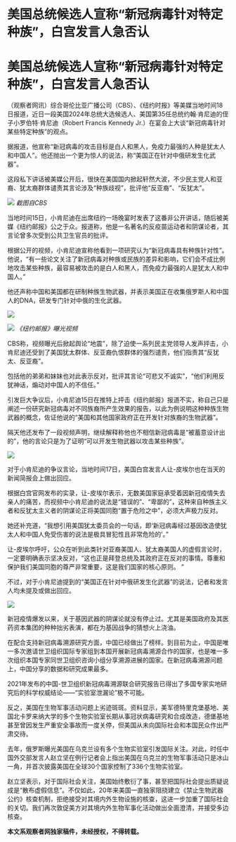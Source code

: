 # 美国总统候选人宣称“新冠病毒针对特定种族”，白宫发言人急否认

# 美国总统候选人宣称“新冠病毒针对特定种族”，白宫发言人急否认

（观察者网讯）综合哥伦比亚广播公司（CBS）、《纽约时报》等美媒当地时间18日报道，近日一段美国2024年总统大选候选人、美国第35任总统约翰∙肯尼迪的侄子小罗伯特·肯尼迪（Robert
Francis Kennedy Jr.）在宴会上大谈“新冠病毒针对某些特定种族”的观点。

据报道，他宣称“新冠病毒的攻击目标是白人和黑人，免疫力最强的人种是犹太人和中国人”。他还抛出一个更为惊人的说法，称“美国正在针对中俄研发生化武器”。

这段私下讲话被美媒公开后，很快在美国国内掀起轩然大波，不少民主党人和亚裔、犹太裔群体谴责其言论涉及“种族歧视”，批评他“反亚裔”、“反犹太”。

![](https://inews.gtimg.com/newsapp_bt/0/15814513367/1000) _截图自CBS_

当地时间15日，小肯尼迪在出席纽约一场晚宴时发表了这番非公开讲话，随后被美媒《纽约邮报》公之于众。报道称，他是一名著名的反疫苗运动者和阴谋论者，其言论曾多次受到公共卫生官员的批评。

根据公开的视频，小肯尼迪宣称他看到一项研究认为“新冠病毒具有种族针对性”。他说，“有一些论文关注了新冠病毒对种族或民族的差异和影响，它们会不成比例地攻击某些种族，最容易被攻击的是白人和黑人，而免疫力最强的人是犹太人和中国人。”

他还声称中国和美国都在研制种族生物武器，并表示美国正在收集俄罗斯人和中国人的DNA，研发专门针对中俄的生化武器。

![](https://inews.gtimg.com/newsapp_bt/0/15814513368/1000)

![](https://inews.gtimg.com/newsapp_bt/0/15814513369/1000) _《纽约邮报》曝光视频_

CBS称，视频曝光后掀起舆论“地震”，除了迫使一系列民主党领导人发声抨击，小肯尼迪还受到了美国犹太群体、反亚裔仇恨群体的强烈谴责，他们指责其“反犹太、反亚裔”。

包括他的弟弟和妹妹也对此表示反对，批评其言论“可悲又不诚实”，“他们利用反犹神话，煽动对中国人的不信任。”

引发巨大争议后，小肯尼迪15日在推特上抨击《纽约邮报》报道不实，称自己只是阐述一份研究新冠病毒对不同族裔所产生效果的报告，以此为例说明这种种族生物武器的概念，佐证他说的“美国和其他国家政府正在开发针对族裔的生物武器”。

隔天他还发布了一段视频声明，继续解释称他也不相信新冠病毒是“被蓄意设计出的”，他的言论只是为了证明“可以开发生物武器以攻击某些种族”。

![](https://inews.gtimg.com/newsapp_bt/0/15814513371/1000)

对于小肯尼迪的争议言论，当地时间17日，美国白宫发言人让-皮埃尔也在当天的新闻简报会上做出回应。

根据白宫官网发布的实录，让-皮埃尔表示，无数美国家庭承受着因新冠疫情失去亲人的痛苦，而视频中小肯尼迪的说法是“错误的”、“卑鄙的”，这种来自种族主义者和反犹太主义者的阴谋论正将美国同胞“置于危险之中”，必须大声极力反对。

她还补充道，“我想引用美国犹太委员会的一句话，即‘新冠病毒经过基因改造使犹太人和中国人免受伤害的说法是极具冒犯性且非常危险的’。”

让-皮埃尔呼吁，公众在听到此类针对亚裔美国人、犹太裔美国人的虚假言论时，一定要明确表示坚决反对，“这也正是拜登总统及其政府正在反对的事情。尊重和保护我们美国同胞的尊严非常重要，这是我们国家的核心原则。
”

不过，对于小肯尼迪提到的“美国正在针对中俄研发生化武器”的说法，记者和发言人均未提及或做出回应。

![](https://inews.gtimg.com/newsapp_bt/0/15814513372/1000)

新冠疫情爆发以来，关于基因武器的阴谋论就没有停止过。尤其是美国政府及其医药资本集团的种种拙劣表演，都在为基因战争的猜想火上浇油。

在配合支持新冠病毒溯源研究方面，中国已经做出了榜样。到目前为止，中国是唯一多次邀请世卫组织国际专家组到本国开展新冠病毒溯源合作的国家，也是唯一多次组织本国专家同世卫组织咨询小组分享溯源进展的国家。在新冠病毒溯源问题上，中国分享的数据和研究成果最多。

2021年发布的中国-世卫组织新冠病毒溯源联合研究报告已得出了多国专家实地研究后的科学权威结论——“实验室泄漏论”极不可能。

反之，美国在生物军事活动问题上劣迹斑斑。资料显示，美军德特里克堡基地、美国北卡罗来纳大学的多个生物实验室长期从事冠状病毒研究和合成改造，德堡基地甚至曾因发生严重安全事故而一度关停，但美国从未向国际社会和本国民众作出严肃交待。

去年，俄罗斯曝光美国在乌克兰设有多个生物实验室引发国际关注。对此，时任中国外交部发言人赵立坚在例行记者会上指出美国在乌克兰的生物军事活动只是冰山一角，并首次披露美国在全球30个国家控制了336个生物实验室。

赵立坚表示，对于国际社会关注，美国始终敷衍了事，甚至把国际社会提出质疑说成是“散布虚假信息”。不仅如此，20年来美国一直独家阻挠建立《禁止生物武器公约》核查机制，拒绝接受对其境内外生物设施的核查，这进一步加重了国际社会的关切。我们再次敦促美方对其境内外生物军事化活动做出全面澄清，并接受多边核查。

**本文系观察者网独家稿件，未经授权，不得转载。**

